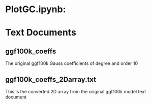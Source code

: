 
# PlotGC.ipynb:

# Text Documents

## ggf100k_coeffs
The original ggf100k Gauss coefficients of degree and order 10

## ggf100k_coeffs_2Darray.txt
This is the converted 2D array from the original ggf100k model text document